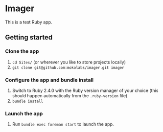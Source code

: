 # Imager

This is a test Ruby app.

## Getting started

### Clone the app
1. `cd Sites/` (or wherever you like to store projects locally)
2. `git clone git@github.com:mokolabs/imager.git imager`

### Configure the app and bundle install
1. Switch to Ruby 2.4.0 with the Ruby version manager of your choice (this
should happen automatically from the `.ruby-version` file)
2. `bundle install`

### Launch the app
1. Run `bundle exec foreman start` to launch the app.

#
